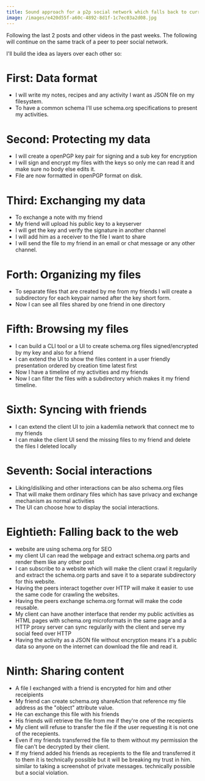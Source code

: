 ```yaml
---
title: Sound approach for a p2p social network which falls back to current web
image: /images/e420d55f-a60c-4892-8d1f-1c7ec03a2d08.jpg
---
```



Following the last 2 posts and other videos in the past weeks. The following
will continue on the same track of a peer to peer social network.

I'll build the idea as layers over each other so:

# First: Data format

- I will write my notes, recipes and any activity I want as JSON file on my filesystem.
- To have a common schema I'll use schema.org specifications to present my
  activities.

# Second: Protecting my data

- I will create a openPGP key pair for signing and a sub key for encryption
- I will sign and encrypt my files with the keys so only me can read it and make
  sure no body else edits it.
- File are now formatted in openPGP format on disk.

# Third: Exchanging my data

- To exchange a note with my friend
- My friend will upload his public key to a keyserver
- I will get the key and verify the signature in another channel
- I will add him as a receiver to the file I want to share
- I will send the file to my friend in an email or chat message or any other
  channel.

# Forth: Organizing my files

- To separate files that are created by me from my friends I will create a
  subdirectory for each keypair named after the key short form.
- Now I can see all files shared by one friend in one directory

# Fifth: Browsing my files

- I can build a CLI tool or a UI to create schema.org files signed/encrypted by
  my key and also for a friend
- I can extend the UI to show the files content in a user friendly presentation
  ordered by creation time latest first
- Now I have a timeline of my activities and my friends
- Now I can filter the files with a subdirectory which makes it my friend
  timeline.

# Sixth: Syncing with friends

- I can extend the client UI to join a kademlia network that connect me to my friends
- I can make the client UI send the missing files to my friend and delete the
  files I deleted locally

# Seventh: Social interactions

- Liking/disliking and other interactions can be also schema.org files
- That will make them ordinary files which has save privacy and exchange
  mechanism as normal activities
- The UI can choose how to display the social interactions.

# Eightieth: Falling back to the web

- website are using schema.org for SEO
- my client UI can read the webpage and extract schema.org parts and render them
  like any other post
- I can subscribe to a website which will make the client crawl it regularily
  and extract the schema.org parts and save it to a separate subdirectory for
  this website.
- Having the peers interact together over HTTP will make it easier to use the
  same code for crawling the websites.
- Having the peers exchange schema.org format will make the code reusable.
- My client can have another interface that render my public activities as HTML
  pages with schema.org microformats in the same page and a HTTP proxy server
  can sync regularily with the client and serve my social feed over HTTP
- Having the activity as a JSON file without encryption means it's a public data
  so anyone on the internet can download the file and read it.

# Ninth: Sharing content

- A file I exchanged with a friend is encrypted for him and other receipients
- My friend can create schema.org shareAction that reference my file address as
  the "object" attribute value.
- He can exchange this file with his friends
- His friends will retrieve the file from me if they're one of the recepients
- My client will refuse to transfer the file if the user requesting it is not
  one of the recepients.
- Even if my friends transferred the file to them without my permission the file
  can't be decrypted by their client.
- If my friend added his friends as recepients to the file and transferred it to
  them it is technically possible but it will be breaking my trust in him.
  similar to taking a screenshot of private messages. technically possible but
  a social violation.
